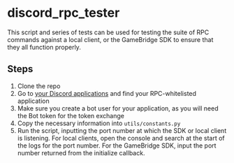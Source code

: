 # discord_rpc_tester

This script and series of tests can be used for testing the suite of RPC commands against a local client, or the GameBridge SDK to ensure that they all function properly.

## Steps

1. Clone the repo
2. Go to [your Discord applications](https://discordapp.com/developers/applications/me) and find your RPC-whitelisted application
3. Make sure you create a bot user for your application, as you will need the Bot token for the token exchange
4. Copy the necessary information into `utils/constants.py`
5. Run the script, inputting the port number at which the SDK or local client is listening. For local clients, open the console and search at the start of the logs for the port number. For the GameBridge SDK, input the port number returned from the initialize callback.
